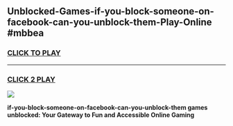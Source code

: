 
## Unblocked-Games-if-you-block-someone-on-facebook-can-you-unblock-them-Play-Online #mbbea
<h3>
<a href="https://news.freeplayer.one?title=if-you-block-someone-on-facebook-can-you-unblock-them&ref=3">CLICK TO PLAY</a></h3>
<hr>

<h3>
<a href="https://news.freeplayer.one?title=if-you-block-someone-on-facebook-can-you-unblock-them&ref=3">CLICK 2 PLAY</a>
  
</h3>

<a href="https://news.freeplayer.one?title=if-you-block-someone-on-facebook-can-you-unblock-them&ref=3"><img src="https://clearcache.store/games.png"></a>


**if-you-block-someone-on-facebook-can-you-unblock-them games unblocked: Your Gateway to Fun and Accessible Online Gaming**
